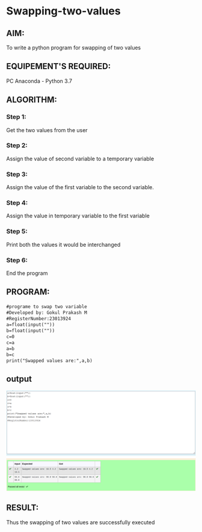 # Swapping-two-values
## AIM:
To write a python program for swapping of two values
## EQUIPEMENT'S REQUIRED: 
PC
Anaconda - Python 3.7
## ALGORITHM: 
### Step 1:
Get the two values from the user
### Step 2: 
Assign the value of second variable to a temporary variable 
### Step 3: 
Assign the value of the first variable to the second variable.
### Step 4:  
Assign the value in temporary variable to the first variable
### Step 5: 
Print both the values it would be interchanged
### Step 6: 
End the program
## PROGRAM:
```
#programe to swap two variable
#Developed by: Gokul Prakash M
#RegisterNumber:23013924
a=float(input(""))
b=float(input(""))
c=0
c=a
a=b
b=c
print("Swapped values are:",a,b)
```

## output

![output](/swapoutput.png)



## RESULT:
Thus the swapping of two values are successfully executed



